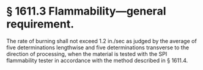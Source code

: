 # § 1611.3   Flammability—general requirement.

The rate of burning shall not exceed 1.2 in./sec as judged by the average of five determinations lengthwise and five determinations transverse to the direction of processing, when the material is tested with the SPI flammability tester in accordance with the method described in § 1611.4.




